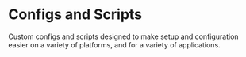 # Configs and Scripts
Custom configs and scripts designed to make setup and configuration easier on a variety of platforms, and for a variety of applications.